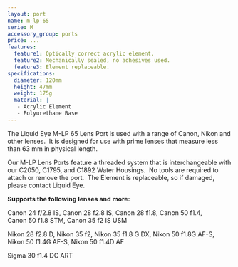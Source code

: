 ```yaml
---
layout: port
name: m-lp-65
serie: M
accessory_group: ports
price: ...
features:
  feature1: Optically correct acrylic element.
  feature2: Mechanically sealed, no adhesives used.
  feature3: Element replaceable.
specifications:
  diameter: 120mm
  height: 47mm
  weight: 175g
  material: |
   - Acrylic Element
   - Polyurethane Base
---
```

The Liquid Eye M-LP 65 Lens Port is used with a range of Canon, Nikon and other lenses.  It is designed for use with prime lenses that measure less than 63 mm in physical length.

Our M-LP Lens Ports feature a threaded system that is interchangeable with our C2050, C1795, and C1892 Water Housings.  No tools are required to attach or remove the port.  The Element is replaceable, so if damaged, please contact Liquid Eye.

**Supports the following lenses and more:**

Canon	24 f/2.8 IS, Canon 28 f2.8 IS, Canon 28 f1.8, Canon	50 f1.4, Canon 50 f1.8 STM, Canon	35 f2 IS USM

Nikon	28 f2.8 D, Nikon 35 f2, Nikon	35 f1.8 G DX, Nikon	50 f1.8G AF-S, Nikon 50 f1.4G AF-S, Nikon	50 f1.4D AF

Sigma	30 f1.4 DC ART
